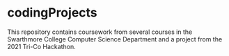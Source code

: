 # codingProjects

This repository contains coursework from several courses in the Swarthmore College Computer Science Department and a project from the 2021 Tri-Co Hackathon. 
